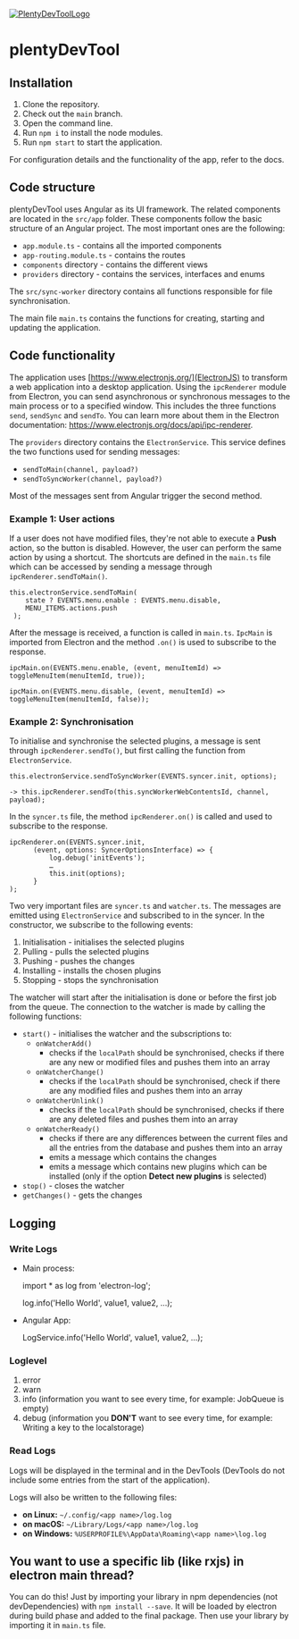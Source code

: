 [![PlentyDevToolLogo](https://cdnmp.plentymarkets.com/8501/meta/images/icon_plugin_xs.png)](https://angular.io/)

# plentyDevTool

## Installation

1. Clone the repository.
2. Check out the `main` branch.
3. Open the command line.
4. Run `npm i` to install the node modules.
5. Run `npm start` to start the application.

For configuration details and the functionality of the app, refer to the docs.

## Code structure

plentyDevTool uses Angular as its UI framework. The related components are located in the `src/app` folder. These components follow the basic structure of an Angular project. The most important ones are the following:
* `app.module.ts` - contains all the imported components
* `app-routing.module.ts` - contains the routes
* `components` directory - contains the different views
* `providers` directory - contains the services, interfaces and enums

The `src/sync-worker` directory contains all functions responsible for file synchronisation.

The main file `main.ts` contains the functions for creating, starting and updating the application.

## Code functionality

The application uses [https://www.electronjs.org/](ElectronJS) to transform a web application into a desktop application. Using the `ipcRenderer` module from Electron, you can send asynchronous or synchronous messages to the main process or to a specified window. This includes the three functions `send`, `sendSync` and `sendTo`. You can learn more about them in the Electron documentation: https://www.electronjs.org/docs/api/ipc-renderer.

The `providers` directory contains the `ElectronService`. This service defines the two functions used for sending messages:
* `sendToMain(channel, payload?)`
* `sendToSyncWorker(channel, payload?)`

Most of the messages sent from Angular trigger the second method.

### Example 1: User actions

If a user does not have modified files, they're not able to execute a **Push** action, so the button is disabled. However, the user can perform the same action by using a shortcut. The shortcuts are defined in the `main.ts` file which can be accessed by sending a message through `ipcRenderer.sendToMain()`.

```
this.electronService.sendToMain(
    state ? EVENTS.menu.enable : EVENTS.menu.disable,
    MENU_ITEMS.actions.push
 );
```

After the message is received, a function is called in `main.ts`. `IpcMain` is imported from Electron and the method `.on()` is used to subscribe to the response.

`ipcMain.on(EVENTS.menu.enable, (event, menuItemId) => toggleMenuItem(menuItemId, true));`

`ipcMain.on(EVENTS.menu.disable, (event, menuItemId) => toggleMenuItem(menuItemId, false));`

### Example 2: Synchronisation

To initialise and synchronise the selected plugins, a message is sent through `ipcRenderer.sendTo()`, but first calling the function from `ElectronService`.

```
this.electronService.sendToSyncWorker(EVENTS.syncer.init, options);

-> this.ipcRenderer.sendTo(this.syncWorkerWebContentsId, channel, payload);
```

In the `syncer.ts` file, the method `ipcRenderer.on()` is called and used to subscribe to the response.
```
ipcRenderer.on(EVENTS.syncer.init, 
      (event, options: SyncerOptionsInterface) => {
          log.debug('initEvents');
          …
          this.init(options);
      }
);
```

Two very important files are `syncer.ts` and `watcher.ts`. The messages are emitted using `ElectronService` and subscribed to in the syncer. In the constructor, we subscribe to the following events:
1. Initialisation - initialises the selected plugins
2. Pulling - pulls the selected plugins
3. Pushing - pushes the changes
4. Installing - installs the chosen plugins
5. Stopping - stops the synchronisation

The watcher will start after the initialisation is done or before the first job from the queue. The connection to the watcher is made by calling the following functions:
* `start()` - initialises the watcher and the subscriptions to:
    * `onWatcherAdd()`
        * checks if the `localPath` should be synchronised, checks if there are any new or modified files and pushes them into an array
    * `onWatcherChange()`
        * checks if the `localPath` should be synchronised, check if there are any modified files and pushes them into an array
    * `onWatcherUnlink()`
        * checks if the `localPath` should be synchronised, checks if there are any deleted files and pushes them into an array
    * `onWatcherReady()`
        * checks if there are any differences between the current files and all the entries from the database and pushes them into an array
        * emits a message which contains the changes
        * emits a message which contains new plugins which can be installed (only if the option **Detect new plugins** is selected)
* `stop()` - closes the watcher
* `getChanges()` - gets the changes

## Logging

### Write Logs

* Main process:
  
    import * as log from 'electron-log';
  
    log.info('Hello World', value1, value2, ...);

* Angular App:
  
    LogService.info('Hello World', value1, value2, ...);

### Loglevel

1. error
2. warn
3. info (information you want to see every time, for example: JobQueue is empty)
4. debug (information you **DON'T** want to see every time, for example: Writing a key to the localstorage)

### Read Logs

Logs will be displayed in the terminal and in the DevTools (DevTools do not include some entries from the start of the application).

Logs will also be written to the following files:

* **on Linux:** `~/.config/<app name>/log.log`
* **on macOS:** `~/Library/Logs/<app name>/log.log`
* **on Windows:** `%USERPROFILE%\AppData\Roaming\<app name>\log.log`

## You want to use a specific lib (like rxjs) in electron main thread?

You can do this! Just by importing your library in npm dependencies (not devDependencies) with `npm install --save`. It will be loaded by electron during build phase and added to the final package. Then use your library by importing it in `main.ts` file.

